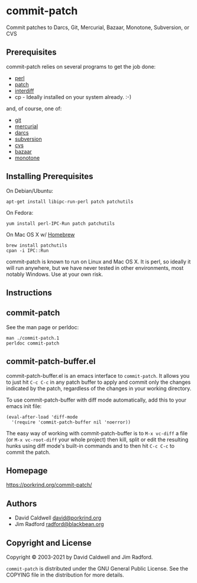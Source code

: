 commit-patch
============

Commit patches to Darcs, Git, Mercurial, Bazaar, Monotone, Subversion, or CVS


Prerequisites
-------------

commit-patch relies on several programs to get the job done:

- [perl](https://www.perl.org)
- [patch](https://www.gnu.org/software/patch/)
- [interdiff](http://cyberelk.net/tim/software/patchutils/)
- cp - Ideally installed on your system already. :-)

and, of course, one of:

- [git](https://git-scm.com/)
- [mercurial](https://subversion.apache.org/)
- [darcs](http://darcs.net/)
- [subversion](http://subversion.tigris.org/)
- [cvs](https://www.nongnu.org/cvs/)
- [bazaar](https://bazaar.canonical.com/)
- [monotone](https://www.monotone.ca/)

## Installing Prerequisites

On Debian/Ubuntu:

    apt-get install libipc-run-perl patch patchutils

On Fedora:

    yum install perl-IPC-Run patch patchutils

On Mac OS X w/ [Homebrew](https://brew.sh)

    brew install patchutils
    cpan -i IPC::Run

commit-patch is known to run on Linux and Mac OS X. It is perl,
so ideally it will run anywhere, but we have never tested in
other environments, most notably Windows. Use at your own risk.

Instructions
------------

## commit-patch

See the man page or perldoc:

    man ./commit-patch.1
    perldoc commit-patch


## commit-patch-buffer.el

commit-patch-buffer.el is an emacs interface to `commit-patch`. It
allows you to just hit `C-c C-c` in any patch buffer to apply and commit
only the changes indicated by the patch, regardless of the changes in
your working directory.

To use commit-patch-buffer with diff mode automatically, add this to
your emacs init file:

    (eval-after-load 'diff-mode
      '(require 'commit-patch-buffer nil 'noerror))

The easy way of working with commit-patch-buffer is to `M-x vc-diff` a
file (or `M-x vc-root-diff` your whole project) then kill, split or edit
the resulting hunks using diff mode's built-in commands and to then hit
`C-c C-c` to commit the patch.



Homepage
--------
https://porkrind.org/commit-patch/

Authors
-------
- David Caldwell <david@porkrind.org>
- Jim Radford <radford@blackbean.org>

Copyright and License
---------------------
Copyright © 2003-2021 by David Caldwell and Jim Radford.

`commit-patch` is distributed under the GNU General Public
License. See the COPYING file in the distribution for more
details.
